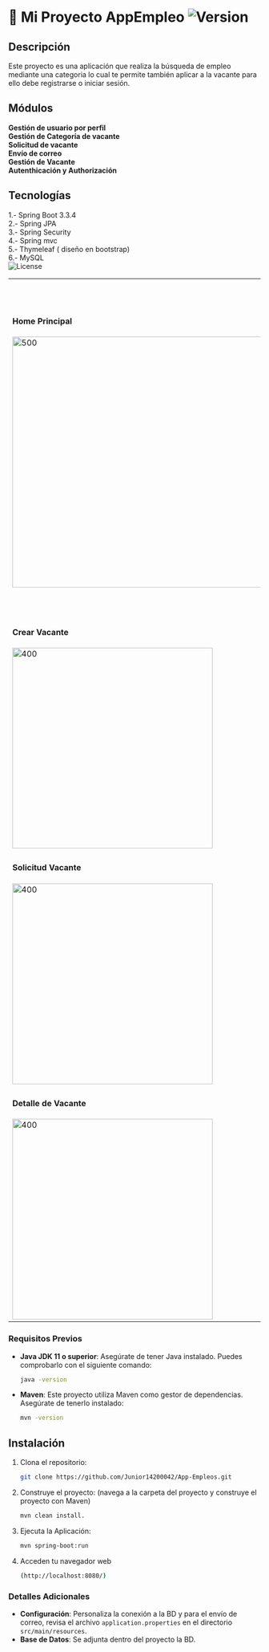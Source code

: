 # 🚀 Mi Proyecto AppEmpleo ![Version](https://img.shields.io/badge/version-1.0.0-blue)



## Descripción
Este proyecto es una aplicación que realiza la búsqueda de empleo mediante una categoria lo cual te permite también aplicar a la vacante para ello debe registrarse o iniciar sesión.

## Módulos
**Gestión de usuario por perfil**<br>
**Gestión de Categoría de vacante**<br>
**Solicitud de vacante**<br>
**Envío de correo**<br>
**Gestión de Vacante**<br>
**Autenthicación y Authorización**

## Tecnologías
1.- Spring Boot 3.3.4<br>
2.- Spring JPA<br>
3.- Spring Security<br>
4.- Spring mvc <br>
5.- Thymeleaf ( diseño en bootstrap)<br>
6.- MySQL<br>
![License](https://img.shields.io/badge/license-MIT-blue)

<table>
  <tr>
    <td>
      <h4>Home Principal</h4>
      <img src="https://drive.google.com/uc?export=view&id=1rizjq8gJfgiI-VznfCGrLuKh-p5-ROgY" alt="500" width="500" />
    </td>
    <td>
      <h4>Login Adiministrador</h4>
      <img src="https://drive.google.com/uc?export=view&id=14yi24ahE1Rbjer3K_hWJdSMl1NPgmrE9" alt="600" width="600" />
    </td>
  </tr>
  <tr>
    <td>
      <h4>Crear Vacante</h4>
      <img src="https://drive.google.com/uc?export=view&id=1HcB5NSObZpysb6Ra7qd9u_GSem_qg8OV" alt="400" width="400" />
    </td>
    <td>
      <h4>Aplicar Vacante</h4>
      <img src="https://drive.google.com/uc?export=view&id=17yMr__4KQXl9zD0llRwpGsOZi4R0k1yI" alt="400" width="400" />
    </td>
  </tr>
  <tr>
    <td>
      <h4>Solicitud Vacante</h4>
      <img src="https://drive.google.com/uc?export=view&id=1hePyYirkYzDe4aLxDKdMJBjle5mQvr3V" alt="400" width="400" />
    </td>
    <td>
      <h4>Listado de Empleados</h4>
      <img src="https://drive.google.com/uc?export=view&id=1o5xpkf9YGTi1Ez_WTPI47fKRsQtsadGk" alt="400" width="400" />
    </td>
  </tr>

  <tr>
    <td>
      <h4>Detalle de Vacante</h4>
      <img src="https://drive.google.com/uc?export=view&id=1FEEd9KlJE_GeNArbM78StAxatKw7-dkO" alt="400" width="400" />
    </td>
    <td>
      <h4>Envío de correo</h4>
      <img src="https://drive.google.com/uc?export=view&id=1gAVZGrEP5fMkP2lK6xbV4RescSS5WfUv" alt="400" width="400" />
    </td>
  </tr>
</table>

### Requisitos Previos
- **Java JDK 11 o superior**: Asegúrate de tener Java instalado. Puedes comprobarlo con el siguiente comando:
  ```bash
  java -version
- **Maven**: Este proyecto utiliza Maven como gestor de dependencias. Asegúrate de tenerlo instalado:
  ```bash
  mvn -version
## Instalación
1. Clona el repositorio:
   ```bash
   git clone https://github.com/Junior14200042/App-Empleos.git
2. Construye el proyecto: (navega a la carpeta del proyecto y construye el proyecto con Maven)
   ```bash
   mvn clean install.
3. Ejecuta la Aplicación:
   ```bash
   mvn spring-boot:run
4. Acceden tu navegador web
   ```bash
   (http://localhost:8080/)
   
### Detalles Adicionales
- **Configuración**: Personaliza la conexión a la BD y para el envío de correo, revisa el archivo `application.properties`  en el directorio `src/main/resources`.
- **Base de Datos**: Se adjunta dentro del proyecto la BD.

   

  
